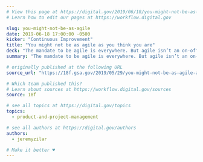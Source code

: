```yaml
---
# View this page at https://digital.gov/2019/06/18/you-might-not-be-as-agile
# Learn how to edit our pages at https://workflow.digital.gov

slug: you-might-not-be-as-agile
date: 2019-06-18 17:00:00 -0500
kicker: "Continuous Improvement"
title: "You might not be as agile as you think you are"
deck: "The mandate to be agile is everywhere. But agile isn’t an on-off switch. It’s a skill and a mindset that is developed over time, through dedicated work, open teams, and lots (and lots) of practice"
summary: "The mandate to be agile is everywhere. But agile isn’t an on-off switch. It’s a skill and a mindset that is developed over time, through dedicated work, open teams, and lots (and lots) of practice"

# originally published at the following URL
source_url: "https://18f.gsa.gov/2019/05/29/you-might-not-be-as-agile-as-you-think-you-are/"

# Which team published this?
# Learn about sources at https://workflow.digital.gov/sources
source: 18f

# see all topics at https://digital.gov/topics
topics: 
  - product-and-project-management

# see all authors at https://digital.gov/authors
authors: 
  - jeremyzilar

# Make it better ♥
---
```

